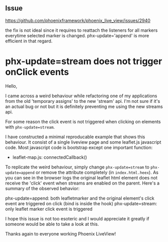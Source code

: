 ## Issue

https://github.com/phoenixframework/phoenix_live_view/issues/2940

the fix is not ideal since it requires to reattach the listeners for all markers everytime selected marker is changed. phx-update='append' is more efficient in that regard.

# phx-update=stream does not trigger onClick events

Hello,

I came across a weird behaviour while refactoring one of my applications from the old 'temporary assigns' to the new 'stream' api. I'm not sure if it's an actual bug or not but it is definitely preventing me using the new streams api.

For some reason the click event is not triggered when clicking on elements with `phx-update=stream`.

I have constructed a minimal reproducable example that shows this behaviour. It consist of a single liveview page and some leaflet.js javascript code. Most javascript code is bootstrap except one important function:

- leaflet-map.js: connectedCallback()

To replicate the weird behaviour, simply change `phx-update=stream` to  `phx-update=append` or remove the attribute completely (in `index.html.heex`). As you can see in the browser logs the original leaflet html element does not receive the 'click' event when streams are enabled on the parent. Here's a summary of the observed behavior:

phx-update=append: both leafletmarker and the original element's click event are triggered on click (bind is inside the hook)
phx-update=stream: only leaflet marker click event is triggered

I hope this issue is not too esoteric and I would appreciate it greatly if someone would be able to take a look at this.

Thanks again to everyone working Phoenix LiveView!


